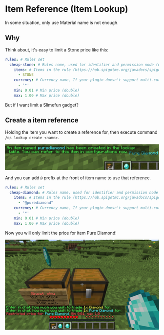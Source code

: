 # Item Reference (Item Lookup)

In some situation, only use Material name is not enough.  

## Why

Think about, it's easy to limit a Stone price like this:

```yaml
rules: # Rules set
  cheap-stone: # Rules name, used for identifier and permission node (quickshop.price.restriction.bypass.<name>)
    items: # Items in the rule (https://hub.spigotmc.org/javadocs/spigot/org/bukkit/Material.html), or the reference the item lookup table by adding @ before the name
      - STONE
    currency: # Currency name, If your plugin doesn't support multi-currency (Vault API), this section won't be used
      - '*'
    min: 0.01 # Min price (double)
    max: 1.00 # Max price (double)
```

But if I want limit a Slimefun gadget?

## Create a item reference

Holding the item you want to create a reference for, then execute command `/qs lookup create <name>`.

![item-ref](./img/itemref.png)

And you can add `@` prefix at the front of item name to use that reference.

```yaml
rules: # Rules set
  cheap-diamond: # Rules name, used for identifier and permission node (quickshop.price.restriction.bypass.<name>)
    items: # Items in the rule (https://hub.spigotmc.org/javadocs/spigot/org/bukkit/Material.html), or the reference the item lookup table by adding @ before the name
      - "@purediamond"
    currency: # Currency name, If your plugin doesn't support multi-currency (Vault API), this section won't be used
      - '*'
    min: 0.01 # Min price (double)
    max: 1.00 # Max price (double)
```

Now you will only limit the price for item Pure Diamond!

![item-ref-demo](img/itemref-demo.png)